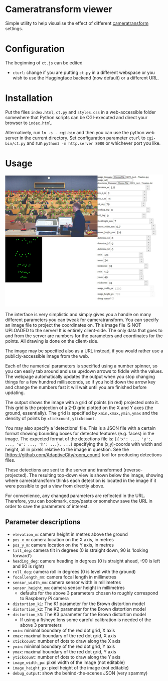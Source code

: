# Cameratransform viewer

Simple utility to help visualise the effect of different [cameratransform](https://github.com/rgerum/cameratransform) settings.

# Configuration

The beginning of `ct.js` can be edited

- `cturl`: change if you are putting `ct.py` in a different webspace or you wish to use the Huggingface backend (now default) or a different URL.

# Installation

Put the files `index.html`, `ct.py` and `styles.css` in a web-accessible folder somewhere that Python scripts can be CGI-executed and direct your browser to `index.html`.

Alternatively, run `ln -s . cgi-bin` and then you can use the python web server in the current directory. Set configuration parameter `cturl` to `cgi-bin/ct.py` and run `python3 -m http.server 8080` or whichever port you like.

# Usage

![Sample interface](adfa_sample1.jpg)

The interface is very simplistic and simply gives you a handle on many different parameters you can tweak for cameratransform. You can specify an image file to project the coordinates on. This image file IS NOT UPLOADED to the server! It is entirely client-side. The only data that goes to and from the server are numbers for the parameters and coordinates for the points. All drawing is done on the client-side.

The image may be specified also as a URL instead, if you would rather use a publicly-accessible image from the web.

Each of the numerical parameters is specified using a number spinner, so you can easily tab around and use up/down arrows to fiddle with the values. The webpage automatically updates the output when you stop changing things for a few hundred milliseconds, so if you hold down the arrow key and change the numbers fast it will wait until you are finished before updating.

The output shows the image with a grid of points (in red) projected onto it. This grid is the projection of a 2-D grid plotted on the X and Y axes (the ground, essentially). The grid is specified by `xmin,xmax,ymin,ymax` and the density of points by `xtickcount,ytickcount`.

You may also specify a 'detections' file. This is a JSON file with a certain format showing bounding boxes for detected features (e.g. faces) in the image. The expected format of the detections file is: `[{'x': ..., 'y':, ..., 'w': ..., 'h': ...}, ...]` specifying the (x,y)-coords with width and height, all in pixels relative to the image in question. See the [https://github.com/AdaptiveCity/room_count] tool for producing detections files.

These detections are sent to the server and transformed (reverse-projected). The resulting top-down view is shown below the image, showing where cameratransform thinks each detection is located in the image if it were possible to get a view from directly above.

For convenience, any changed parameters are reflected in the URL. Therefore, you can bookmark, copy/paste or somehow save the URL in order to save the parameters of interest.

## Parameter descriptions

- `elevation_m`: camera height in metres above the ground
- `pos_x_m`: camera location on the X axis, in metres
- `pos_y_m`: camera location on the Y axis, in metres
- `tilt_deg`: camera tilt in degrees (0 is straight down, 90 is 'looking forward')
- `heading_deg`: camera heading in degrees (0 is straight ahead, -90 is left and 90 is right)
- `roll_deg`: camera roll in degrees (0 is level with the ground)
- `focallength_mm`: camera focal length in millimetres
- `sensor_width_mm`: camera sensor width in millimetres
- `sensor_height_mm`: camera sensor height in millimetres
  * defaults for the above 3 parameters chosen to roughly correspond to Raspberry Pi camera
- `distortion_k1`: The K1 parameter for the Brown distortion model
- `distortion_k2`: The K2 parameter for the Brown distortion model
- `distortion_k3`: The K3 parameter for the Brown distortion model
  * If using a fisheye lens some careful calibration is needed of the above 3 parameters
- `xmin`: minimal boundary of the red dot grid, X axis
- `xmax`: maximal boundary of the red dot grid, X axis
- `xtickcount`: number of dots to draw along the X axis
- `ymin`: minimal boundary of the red dot grid, Y axis
- `ymax`: maximal boundary of the red dot grid, Y axis
- `ytickcount`: number of dots to draw along the Y axis
- `image_width_px`: pixel width of the image (not editable)
- `image_height_px`: pixel height of the image (not editable)
- `debug_output`: show the behind-the-scenes JSON (very spammy)
